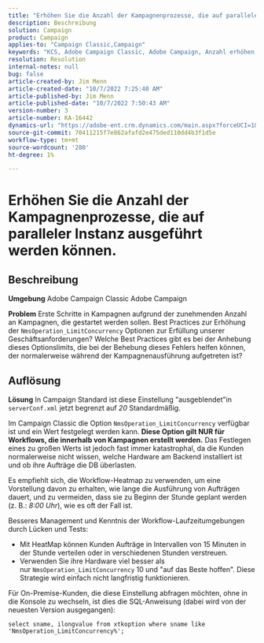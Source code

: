 ```yaml
---
title: "Erhöhen Sie die Anzahl der Kampagnenprozesse, die auf paralleler Instanz ausgeführt werden können"
description: Beschreibung
solution: Campaign
product: Campaign
applies-to: "Campaign Classic,Campaign"
keywords: "KCS, Adobe Campaign Classic, Adobe Campaign, Anzahl erhöhen, Kampagnenprozesse, Instanz, parallel, Best Practices"
resolution: Resolution
internal-notes: null
bug: false
article-created-by: Jim Menn
article-created-date: "10/7/2022 7:25:40 AM"
article-published-by: Jim Menn
article-published-date: "10/7/2022 7:50:43 AM"
version-number: 3
article-number: KA-16442
dynamics-url: "https://adobe-ent.crm.dynamics.com/main.aspx?forceUCI=1&pagetype=entityrecord&etn=knowledgearticle&id=e02dd439-1146-ed11-bba1-000d3a3064b8"
source-git-commit: 70411215f7e862afafd2e475ded110dd4b3f1d5e
workflow-type: tm+mt
source-wordcount: '280'
ht-degree: 1%

---
```


# Erhöhen Sie die Anzahl der Kampagnenprozesse, die auf paralleler Instanz ausgeführt werden können.

## Beschreibung


<b>Umgebung</b>
Adobe Campaign Classic Adobe Campaign

<b>Problem</b>
Erste Schritte in Kampagnen aufgrund der zunehmenden Anzahl an Kampagnen, die gestartet werden sollen.
Best Practices zur Erhöhung der `NmsOperation_LimitConcurrency` Optionen zur Erfüllung unserer Geschäftsanforderungen?
Welche Best Practices gibt es bei der Anhebung dieses Optionslimits, die bei der Behebung dieses Fehlers helfen können, der normalerweise während der Kampagnenausführung aufgetreten ist?


## Auflösung


<b>Lösung</b>
In Campaign Standard ist diese Einstellung &quot;ausgeblendet&quot;in `serverConf.xml` jetzt begrenzt auf *20* Standardmäßig.  

Im Campaign Classic die Option `NmsOperation_LimitConcurrency` verfügbar ist und ein Wert festgelegt werden kann.
<b>Diese Option gilt NUR für Workflows, die innerhalb von Kampagnen erstellt werden.</b>
Das Festlegen eines zu großen Werts ist jedoch fast immer katastrophal, da die Kunden normalerweise nicht wissen, welche Hardware am Backend installiert ist und ob ihre Aufträge die DB überlasten.

Es empfiehlt sich, die Workflow-Heatmap zu verwenden, um eine Vorstellung davon zu erhalten, wie lange die Ausführung von Aufträgen dauert, und zu vermeiden, dass sie zu Beginn der Stunde geplant werden (z. B.: *8:00 Uhr*), wie es oft der Fall ist.

Besseres Management und Kenntnis der Workflow-Laufzeitumgebungen durch Lücken und Tests:

- Mit HeatMap können Kunden Aufträge in Intervallen von 15 Minuten in der Stunde verteilen oder in verschiedenen Stunden verstreuen.
- Verwenden Sie ihre Hardware viel besser als nur `NmsOperation_LimitConcurrency`  10 und &quot;auf das Beste hoffen&quot;. Diese Strategie wird einfach nicht langfristig funktionieren.


Für On-Premise-Kunden, die diese Einstellung abfragen möchten, ohne in die Konsole zu wechseln, ist dies die SQL-Anweisung (dabei wird von der neuesten Version ausgegangen):


```
select sname, ilongvalue from xtkoption where sname like 'NmsOperation_LimitConcurrency%';
```

